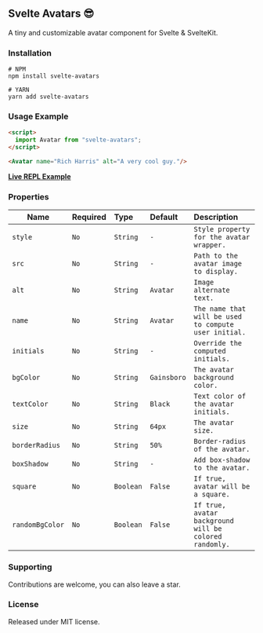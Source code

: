 ## Svelte Avatars 😎

A tiny and customizable avatar component for Svelte & SvelteKit.

### Installation
```shell
# NPM
npm install svelte-avatars

# YARN
yarn add svelte-avatars
```

### Usage Example

```html
<script>
  import Avatar from "svelte-avatars";
</script>

<Avatar name="Rich Harris" alt="A very cool guy."/>
```

**[Live REPL Example](https://svelte.dev/repl/c1a4c86f3a3c458fa775d3177042a442?version=4.2.0)**

### Properties

| Name  | Required | Type  | Default | Description |
| ------------- |:-------------| :------------- | :------------- | :-------------
| ```style```      | ```No```     | ```String``` | ```-``` | ```Style property for the avatar wrapper.``` |
| ```src```      | ```No```     | ```String``` | ```-``` | ```Path to the avatar image to display.``` |
| ```alt```      | ```No```     | ```String``` | ```Avatar``` | ```Image alternate text.``` |
| ```name```      | ```No```     | ```String``` | ```Avatar``` | ```The name that will be used to compute user initial.``` |
| ```initials```      | ```No```     | ```String``` | ```-``` | ```Override the computed initials.``` |
| ```bgColor```      | ```No```    | ```String``` | ```Gainsboro``` | ```The avatar background color.``` |
| ```textColor```      | ```No```     | ```String``` | ```Black``` | ```Text color of the avatar initials.``` |
| ```size```      | ```No```     | ```String``` | ```64px``` | ```The avatar size.``` |
| ```borderRadius```      | ```No```     | ```String``` | ```50%``` | ```Border-radius of the avatar.``` |
| ```boxShadow```      | ```No```     | ```String``` | ```-``` | ```Add box-shadow to the avatar.``` |
| ```square```      | ```No```     | ```Boolean``` | ```False``` | ```If true, avatar will be a square.``` |
| ```randomBgColor```      | ```No```     | ```Boolean``` | ```False``` | ```If true, avatar background will be colored randomly.``` |

### Supporting
Contributions are welcome, you can also leave a star.

### License
Released under MIT license.
